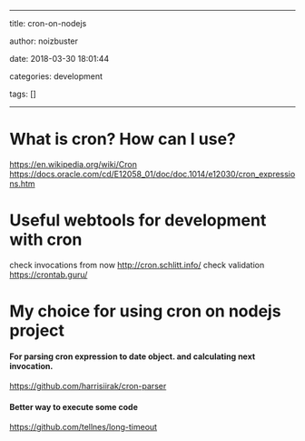 
---

title:  cron-on-nodejs

author: noizbuster

date:   2018-03-30 18:01:44

categories: development

tags: []

---

# What is cron? How can I use?
https://en.wikipedia.org/wiki/Cron
https://docs.oracle.com/cd/E12058_01/doc/doc.1014/e12030/cron_expressions.htm

# Useful webtools for development with cron

check invocations from now http://cron.schlitt.info/
check validation https://crontab.guru/

# My choice for using cron on nodejs project

#### For parsing cron expression to date object. and calculating next invocation.
https://github.com/harrisiirak/cron-parser

#### Better way to execute some code
https://github.com/tellnes/long-timeout
